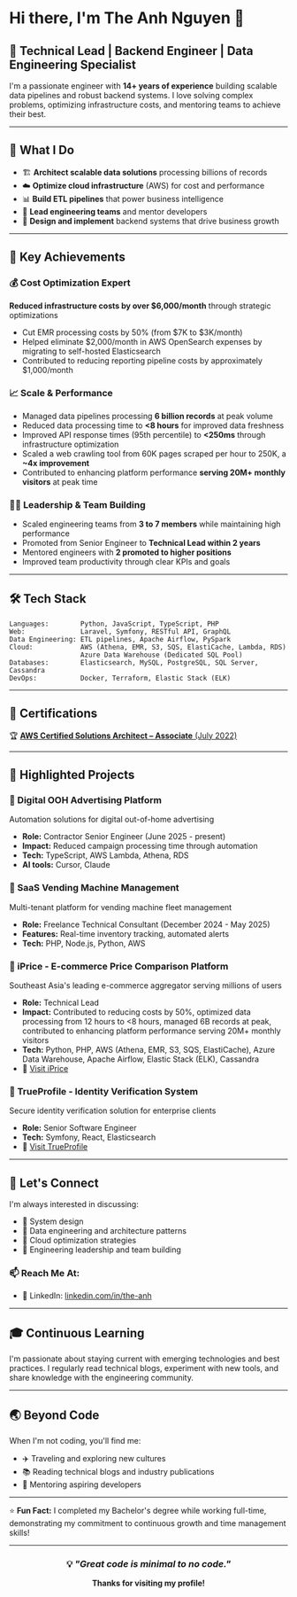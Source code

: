 # Hi there, I'm The Anh Nguyen 👋

## 🚀 Technical Lead | Backend Engineer | Data Engineering Specialist

I'm a passionate engineer with **14+ years of experience** building scalable data pipelines and robust backend systems. I love solving complex problems, optimizing infrastructure costs, and mentoring teams to achieve their best.

---

## 💼 What I Do

- 🏗️ **Architect scalable data solutions** processing billions of records
- ☁️ **Optimize cloud infrastructure** (AWS) for cost and performance
- 📊 **Build ETL pipelines** that power business intelligence
- 👥 **Lead engineering teams** and mentor developers
- 🔧 **Design and implement** backend systems that drive business growth

---

## 🎯 Key Achievements

### 💰 Cost Optimization Expert
**Reduced infrastructure costs by over $6,000/month** through strategic optimizations
- Cut EMR processing costs by 50% (from $7K to $3K/month)
- Helped eliminate $2,000/month in AWS OpenSearch expenses by migrating to self-hosted Elasticsearch
- Contributed to reducing reporting pipeline costs by approximately $1,000/month

### 📈 Scale & Performance
- Managed data pipelines processing **6 billion records** at peak volume
- Reduced data processing time to **<8 hours** for improved data freshness
- Improved API response times (95th percentile) to **<250ms** through infrastructure optimization
- Scaled a web crawling tool from 60K pages scraped per hour to 250K, a **~4x improvement**
- Contributed to enhancing platform performance **serving 20M+ monthly visitors** at peak time

### 👨‍💼 Leadership & Team Building
- Scaled engineering teams from **3 to 7 members** while maintaining high performance
- Promoted from Senior Engineer to **Technical Lead within 2 years**
- Mentored engineers with **2 promoted to higher positions**
- Improved team productivity through clear KPIs and goals

---

## 🛠️ Tech Stack

```text
Languages:        Python, JavaScript, TypeScript, PHP
Web:              Laravel, Symfony, RESTful API, GraphQL
Data Engineering: ETL pipelines, Apache Airflow, PySpark
Cloud:            AWS (Athena, EMR, S3, SQS, ElastiCache, Lambda, RDS)
                  Azure Data Warehouse (Dedicated SQL Pool)
Databases:        Elasticsearch, MySQL, PostgreSQL, SQL Server, Cassandra
DevOps:           Docker, Terraform, Elastic Stack (ELK)
```

---

## 📜 Certifications

🏆 [**AWS Certified Solutions Architect – Associate** (July 2022)](https://www.credly.com/badges/2cf93814-6511-40af-ab43-852d66f1e1cd?source=linked_in_profile)

---

## 🌟 Highlighted Projects

### 🤖 Digital OOH Advertising Platform
Automation solutions for digital out-of-home advertising
- **Role:** Contractor Senior Engineer (June 2025 - present)
- **Impact:** Reduced campaign processing time through automation
- **Tech:** TypeScript, AWS Lambda, Athena, RDS
- **AI tools:** Cursor, Claude

### 🏪 SaaS Vending Machine Management
Multi-tenant platform for vending machine fleet management
- **Role:** Freelance Technical Consultant (December 2024 - May 2025)
- **Features:** Real-time inventory tracking, automated alerts
- **Tech:** PHP, Node.js, Python, AWS

### 🎯 iPrice - E-commerce Price Comparison Platform
Southeast Asia's leading e-commerce aggregator serving millions of users
- **Role:** Technical Lead
- **Impact:** Contributed to reducing costs by 50%, optimized data processing from 12 hours to <8 hours, managed 6B records at peak, contributed to enhancing platform performance serving 20M+ monthly visitors
- **Tech:** Python, PHP, AWS (Athena, EMR, S3, SQS, ElastiCache), Azure Data Warehouse, Apache Airflow, Elastic Stack (ELK), Cassandra
- 🔗 [Visit iPrice](https://iprice.my)

### 🔐 TrueProfile - Identity Verification System
Secure identity verification solution for enterprise clients
- **Role:** Senior Software Engineer
- **Tech:** Symfony, React, Elasticsearch
- 🔗 [Visit TrueProfile](https://www.trueprofile.io)

---

## 🤝 Let's Connect

I'm always interested in discussing:
- 🔧 System design
- 💬 Data engineering and architecture patterns
- 🚀 Cloud optimization strategies
- 👥 Engineering leadership and team building

### 📫 Reach Me At:

- 💼 LinkedIn: [linkedin.com/in/the-anh](https://www.linkedin.com/in/the-anh)

---

## 🎓 Continuous Learning

I'm passionate about staying current with emerging technologies and best practices. I regularly read technical blogs, experiment with new tools, and share knowledge with the engineering community.

---

## 🌏 Beyond Code

When I'm not coding, you'll find me:
- ✈️ Traveling and exploring new cultures
- 📚 Reading technical blogs and industry publications
- 🎯 Mentoring aspiring developers

---

⭐️ **Fun Fact:** I completed my Bachelor's degree while working full-time, demonstrating my commitment to continuous growth and time management skills!

---

<div align="center">

### 💡 *"Great code is minimal to no code."*

**Thanks for visiting my profile!**

</div>
